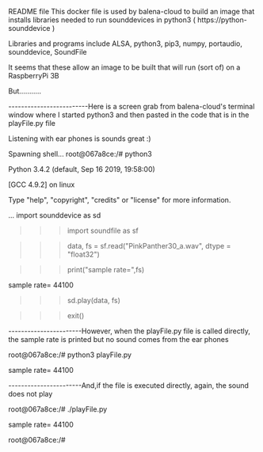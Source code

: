 README file
This docker file is used by balena-cloud to build an image that installs libraries needed to run 
    sounddevices in python3 ( https://python-sounddevice )

Libraries and programs include ALSA, python3, pip3, numpy, portaudio, sounddevice, SoundFile

It seems that these allow an image to be built that will run (sort of) on a RaspberryPi 3B

But...........


-------------------------Here is a screen grab from balena-cloud's terminal window where I started
   python3 and then pasted in the code that is in the playFile.py file

   Listening with ear phones is sounds great :)

Spawning shell...
root@067a8ce:/# python3

Python 3.4.2 (default, Sep 16 2019, 19:58:00) 

[GCC 4.9.2] on linux

Type "help", "copyright", "credits" or "license" for more information.

... import sounddevice as sd

>>> import soundfile as sf

>>> data, fs = sf.read("PinkPanther30_a.wav", dtype = "float32")

>>> print("sample rate=",fs)

sample rate= 44100

>>> sd.play(data, fs)

>>> exit()

-----------------------However, when the playFile.py file is called directly, the sample rate is printed but
    no sound comes from the ear phones

root@067a8ce:/# python3 playFile.py

sample rate= 44100

-----------------------And,if the file is executed directly, again, the sound  does not play

root@067a8ce:/# ./playFile.py

sample rate= 44100

root@067a8ce:/# 
